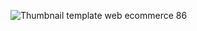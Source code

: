 ![Thumbnail template web ecommerce 86](https://github.com/user-attachments/assets/7b72ba26-7d8a-4c9e-8dcf-20fae887f6c5)

